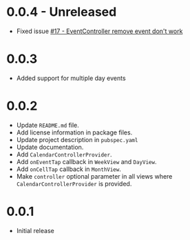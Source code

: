 # 0.0.4 - Unreleased

- Fixed issue [#17 - EventController remove event don't work](https://github.com/SimformSolutionsPvtLtd/flutter_calendar_view/issues/27)

# 0.0.3

- Added support for multiple day events

# 0.0.2

- Update `README.md` file.
- Add license information in package files.
- Update project description in `pubspec.yaml`
- Update documentation.
- Add `CalendarControllerProvider`.
- Add `onEventTap` callback in `WeekView` and `DayView`.
- Add `onCellTap` callback in `MonthView`.
- Make `controller` optional parameter in all views where `CalendarControllerProvider` is provided.

# 0.0.1

- Initial release